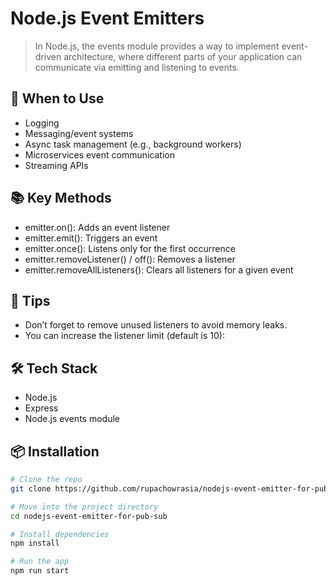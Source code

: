 # Node.js Event Emitters
> In Node.js, the events module provides a way to implement event-driven architecture, where different parts of your application can communicate via emitting and listening to events.

## 🧵 When to Use

- Logging
- Messaging/event systems
- Async task management (e.g., background workers)
- Microservices event communication
- Streaming APIs

## 📚 Key Methods
- emitter.on(): Adds an event listener
- emitter.emit(): Triggers an event
- emitter.once(): Listens only for the first occurrence
- emitter.removeListener() / off(): Removes a listener
- emitter.removeAllListeners(): Clears all listeners for a given event

## 🚨 Tips
- Don’t forget to remove unused listeners to avoid memory leaks.
- You can increase the listener limit (default is 10):

## 🛠 Tech Stack

- Node.js 
- Express
- Node.js events module

## 📦 Installation

```bash
# Clone the repo
git clone https://github.com/rupachowrasia/nodejs-event-emitter-for-pub-sub.git

# Move into the project directory
cd nodejs-event-emitter-for-pub-sub

# Install dependencies
npm install

# Run the app
npm run start
